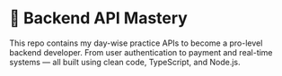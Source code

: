 # 🚀 Backend API Mastery

This repo contains my day-wise practice APIs to become a pro-level backend developer. From user authentication to payment and real-time systems — all built using clean code, TypeScript, and Node.js.

